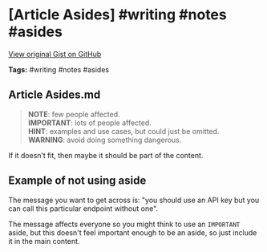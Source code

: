 # [Article Asides] #writing #notes #asides

[View original Gist on GitHub](https://gist.github.com/Integralist/1d13805ac04cd10afaa2252dd144ae8e)

**Tags:** #writing #notes #asides

## Article Asides.md

> **NOTE**: few people affected.  
> **IMPORTANT**: lots of people affected.  
> **HINT**: examples and use cases, but could just be omitted.  
> **WARNING**: avoid doing something dangerous.

If it doesn’t fit, then maybe it should be part of the content.

## Example of not using aside

The message you want to get across is: "you should use an API key but you can call this particular endpoint without one".

The message affects everyone so you might think to use an `IMPORTANT` aside, but this doesn't feel important enough to be an aside, so just include it in the main content.

